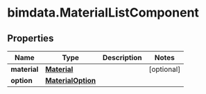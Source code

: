 # bimdata.MaterialListComponent

## Properties

Name | Type | Description | Notes
------------ | ------------- | ------------- | -------------
**material** | [**Material**](Material.md) |  | [optional] 
**option** | [**MaterialOption**](MaterialOption.md) |  | 


